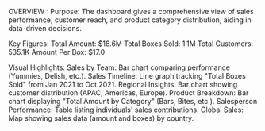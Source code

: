 OVERVIEW :
Purpose: The dashboard gives a comprehensive view of sales performance, customer reach, and product category distribution, aiding in data-driven decisions.

Key Figures:
Total Amount: $18.6M
Total Boxes Sold: 1.1M
Total Customers: 535.1K
Amount Per Box: $17.0

Visual Highlights:
Sales by Team: Bar chart comparing performance (Yummies, Delish, etc.).
Sales Timeline: Line graph tracking "Total Boxes Sold" from Jan 2021 to Oct 2021.
Regional Insights: Bar chart showing customer distribution (APAC, Americas, Europe).
Product Breakdown: Bar chart displaying "Total Amount by Category" (Bars, Bites, etc.).
Salesperson Performance: Table listing individuals' sales contributions.
Global Sales: Map showing sales data (amount and boxes) by country.
